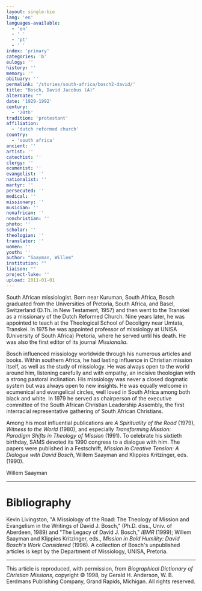 ```yaml
---
layout: single-bio
lang: 'en'
languages-available:
  - 'en'
  - ' '
  - 'pt'
  - ' '
index: 'primary'
categories: 'b'
eulogy: ''
history: ''
memory: ''
obituary: ''
permalink: '/stories/south-africa/bosch2-david/'
title: "Bosch, David Jacobus (A)"
alternate: ""
date: '1929-1992'
century:
  - '20th'
tradition: 'protestant'
affiliation:
  - 'dutch reformed church'
country:
  - 'south africa'
ancient: ''
artist: ''
catechist: ''
clergy: ''
ecumenist: ''
evangelist: ''
nationalist: ''
martyr: ''
persecuted: ''
medical: ''
missionary: ''
musician: ''
nonafrican: ''
nonchristian: ''
photo: ''
scholar: ''
theologian: ''
translator: ''
women: ''
youth: ''
author: "Saayman, Willem"
institution: ""
liaison: ""
project-luke: ''
upload: 2011-01-01
---
```




South African missiologist. Born near Kuruman, South Africa, Bosch graduated from the Universities of Pretoria, South Africa, and Basel, Switzerland (D.Th. in New Testament, 1957) and then went to the Transkei as a missionary of the Dutch Reformed Church. Nine years later, he was appointed to teach at the Theological School of Decoligny near Umtata, Transkei. In 1975 he was appointed professor of missiology at UNISA (University of South Africa) Pretoria, where he served until his death. He was also the first editor of its journal *Missionalia*.

Bosch influenced missiology worldwide through his numerous articles and books. Within southern Africa, he had lasting influence in Christian mission itself, as well as the study of missiology. He was always open to the world around him, listening carefully and with empathy, an incisive theologian with a strong pastoral inclination. His missiology was never a closed dogmatic system but was always open to new insights. He was equally welcome in ecumenical and evangelical circles, well loved in South Africa among both black and white. In 1979 he served as chairperson of the executive committee of the South African Christian Leadership Assembly, the first interracial representative gathering of South African Christians.

Among his most influential publications are  *A Spirituality of the Road* (1979), *Witness to the World* (1980), and especially *Transforming Mission: Paradigm Shifts in Theology of Mission* (1991). To celebrate his sixtieth birthday, SAMS devoted its 1990 congress to a dialogue with him. The papers were published in a Festschrift, *Mission in Creative Tension: A Dialogue with David Bosch*, Willem Saayman and Klippies Kritzinger, eds. (1990).

Willem Saayman

---

# Bibliography

Kevin Livingston, "A Missiology of the Road: The Theology of Mission and Evangelism in the Writings of David J. Bosch," (Ph.D. diss., Univ. of Aberdeen, 1989) and "The Legacy of David J. Bosch," *IBMR* (1999); Willem Saayman and Klippies Kritzinger, eds., *Mission in Bold Humility: David Bosch's Work Considered* (1996). A collection of Bosch's unpublished articles is kept by the Department of Missiology, UNISA, Pretoria.

---

This article is reproduced, with permission, from *Biographical Dictionary of Christian Missions*,   copyright &copy; 1998, by Gerald H. Anderson, W. B. Eerdmans Publishing Company, Grand Rapids, Michigan.  All rights reserved.